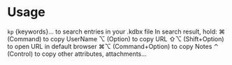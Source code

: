 # Usage

`kp` {keywords}... to search entries in your .kdbx file
In search result, hold:
  ⌘  (Command) to copy UserName
  ⌥  (Option) to copy URL
  ⇧⌥ (Shift+Option) to open URL in default browser
  ⌘⌥ (Command+Option) to copy Notes
  ⌃  (Control) to copy other attributes, attachments...
